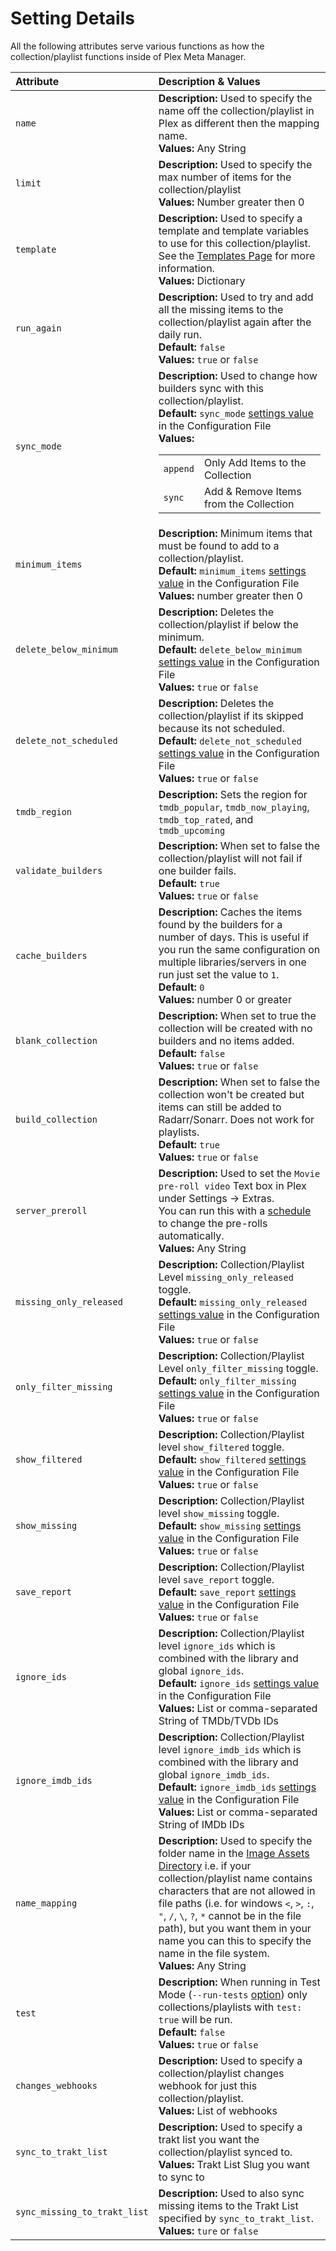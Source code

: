# Setting Details

All the following attributes serve various functions as how the collection/playlist functions inside of Plex Meta Manager.

| Attribute                    | Description & Values                                                                                                                                                                                                                                                                                                                                                                                        |
|:-----------------------------|:------------------------------------------------------------------------------------------------------------------------------------------------------------------------------------------------------------------------------------------------------------------------------------------------------------------------------------------------------------------------------------------------------------|
| `name`                       | **Description:** Used to specify the name off the collection/playlist in Plex as different then the mapping name.<br>**Values:** Any String                                                                                                                                                                                                                                                                 |
| `limit`                      | **Description:** Used to specify the max number of items for the collection/playlist<br>**Values:** Number greater then 0                                                                                                                                                                                                                                                                                   | 
| `template`                   | **Description:** Used to specify a template and template variables to use for this collection/playlist. See the [Templates Page](../templates) for more information.<br>**Values:** Dictionary                                                                                                                                                                                                              |
| `run_again`                  | **Description:** Used to try and add all the missing items to the collection/playlist again after the daily run.<br>**Default:** `false`<br>**Values:** `true` or `false`                                                                                                                                                                                                                                   |
| `sync_mode`                  | **Description:** Used to change how builders sync with this collection/playlist.<br>**Default:** `sync_mode` [settings value](../../config/settings) in the Configuration File<br>**Values:**<table class="clearTable"><tr><td>`append`</td><td>Only Add Items to the Collection</td></tr><tr><td>`sync`</td><td>Add & Remove Items from the Collection</td></tr></table>                                   |
| `minimum_items`              | **Description:** Minimum items that must be found to add to a collection/playlist.<br>**Default:** `minimum_items` [settings value](../../config/settings) in the Configuration File<br>**Values:** number greater then 0                                                                                                                                                                                   |
| `delete_below_minimum`       | **Description:** Deletes the collection/playlist if below the minimum.<br>**Default:** `delete_below_minimum` [settings value](../../config/settings) in the Configuration File<br>**Values:** `true` or `false`                                                                                                                                                                                            |
| `delete_not_scheduled`       | **Description:** Deletes the collection/playlist if its skipped because its not scheduled.<br>**Default:** `delete_not_scheduled` [settings value](../../config/settings) in the Configuration File<br>**Values:** `true` or `false`                                                                                                                                                                        |
| `tmdb_region`                | **Description:** Sets the region for `tmdb_popular`, `tmdb_now_playing`, `tmdb_top_rated`, and `tmdb_upcoming`                                                                                                                                                                                                                                                                                              |
| `validate_builders`          | **Description:** When set to false the collection/playlist will not fail if one builder fails.<br>**Default:** `true`<br>**Values:** `true` or `false`                                                                                                                                                                                                                                                      |
| `cache_builders`             | **Description:** Caches the items found by the builders for a number of days. This is useful if you run the same configuration on multiple libraries/servers in one run just set the value to `1`.<br>**Default:** `0` <br>**Values:** number 0 or greater                                                                                                                                                  | 
| `blank_collection`           | **Description:** When set to true the collection will be created with no builders and no items added.<br>**Default:** `false`<br>**Values:** `true` or `false`                                                                                                                                                                                                                                              |
| `build_collection`           | **Description:** When set to false the collection won't be created but items can still be added to Radarr/Sonarr. Does not work for playlists.<br>**Default:** `true`<br>**Values:** `true` or `false`                                                                                                                                                                                                      |
| `server_preroll`             | **Description:** Used to set the `Movie pre-roll video` Text box in Plex under Settings -> Extras.<br>You can run this with a [schedule](schedule) to change the pre-rolls automatically.<br>**Values:** Any String                                                                                                                                                                                         |
| `missing_only_released`      | **Description:** Collection/Playlist Level `missing_only_released` toggle.<br>**Default:** `missing_only_released` [settings value](../../config/settings) in the Configuration File<br>**Values:** `true` or `false`                                                                                                                                                                                       |
| `only_filter_missing`        | **Description:** Collection/Playlist Level `only_filter_missing` toggle.<br>**Default:** `only_filter_missing` [settings value](../../config/settings) in the Configuration File<br>**Values:** `true` or `false`                                                                                                                                                                                           |
| `show_filtered`              | **Description:** Collection/Playlist level `show_filtered` toggle.<br>**Default:** `show_filtered` [settings value](../../config/settings) in the Configuration File<br>**Values:** `true` or `false`                                                                                                                                                                                                       |
| `show_missing`               | **Description:** Collection/Playlist level `show_missing` toggle.<br>**Default:** `show_missing` [settings value](../../config/settings) in the Configuration File<br>**Values:** `true` or `false`                                                                                                                                                                                                         |
| `save_report`                | **Description:** Collection/Playlist level `save_report` toggle.<br>**Default:** `save_report` [settings value](../../config/settings) in the Configuration File<br>**Values:** `true` or `false`                                                                                                                                                                                                           |
| `ignore_ids`                 | **Description:** Collection/Playlist level `ignore_ids` which is combined with the library and global `ignore_ids`.<br>**Default:** `ignore_ids` [settings value](../../config/settings) in the Configuration File<br>**Values:** List or comma-separated String of TMDb/TVDb IDs                                                                                                                           |
| `ignore_imdb_ids`            | **Description:** Collection/Playlist level `ignore_imdb_ids` which is combined with the library and global `ignore_imdb_ids`.<br>**Default:** `ignore_imdb_ids` [settings value](../../config/settings) in the Configuration File<br>**Values:** List or comma-separated String of IMDb IDs                                                                                                                 |
| `name_mapping`               | **Description:** Used to specify the folder name in the [Image Assets Directory](../../home/guides/assets) i.e. if your collection/playlist name contains characters that are not allowed in file paths (i.e. for windows `<`, `>`, `:`, `"`, `/`, `\`, `?`, `*` cannot be in the file path), but you want them in your name you can this to specify the name in the file system.<br>**Values:** Any String |
| `test`                       | **Description:** When running in Test Mode (`--run-tests` [option](../../home/environmental)) only collections/playlists with `test: true` will be run.<br>**Default:** `false`<br>**Values:** `true` or `false`                                                                                                                                                                                            |
| `changes_webhooks`           | **Description:** Used to specify a collection/playlist changes webhook for just this collection/playlist.<br>**Values:** List of webhooks                                                                                                                                                                                                                                                                   |
| `sync_to_trakt_list`         | **Description:** Used to specify a trakt list you want the collection/playlist synced to.<br>**Values:** Trakt List Slug you want to sync to                                                                                                                                                                                                                                                                |
| `sync_missing_to_trakt_list` | **Description:** Used to also sync missing items to the Trakt List specified by `sync_to_trakt_list`.<br>**Values:** `ture` or `false`                                                                                                                                                                                                                                                                      |

